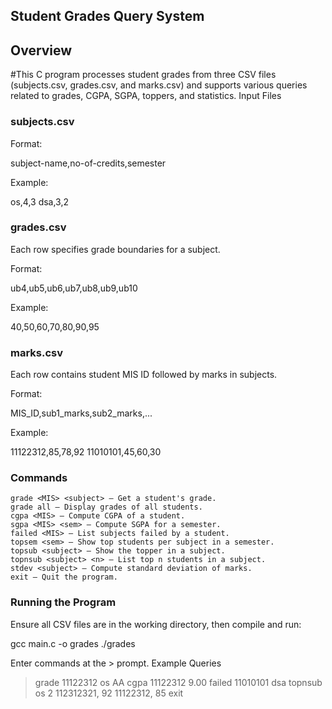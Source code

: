 ## Student Grades Query System
## Overview 

#This C program processes student grades from three CSV files (subjects.csv, grades.csv, and marks.csv) and supports various queries related to grades, CGPA, SGPA, toppers, and statistics.
Input Files
### subjects.csv

Format:

subject-name,no-of-credits,semester

Example:

os,4,3
dsa,3,2

### grades.csv

Each row specifies grade boundaries for a subject.

Format:

ub4,ub5,ub6,ub7,ub8,ub9,ub10

Example:

40,50,60,70,80,90,95

### marks.csv

Each row contains student MIS ID followed by marks in subjects.

Format:

MIS_ID,sub1_marks,sub2_marks,...

Example:

11122312,85,78,92
11010101,45,60,30

### Commands

    grade <MIS> <subject> – Get a student's grade.
    grade all – Display grades of all students.
    cgpa <MIS> – Compute CGPA of a student.
    sgpa <MIS> <sem> – Compute SGPA for a semester.
    failed <MIS> – List subjects failed by a student.
    topsem <sem> – Show top students per subject in a semester.
    topsub <subject> – Show the topper in a subject.
    topnsub <subject> <n> – List top n students in a subject.
    stdev <subject> – Compute standard deviation of marks.
    exit – Quit the program.

### Running the Program

Ensure all CSV files are in the working directory, then compile and run:

gcc main.c -o grades
./grades

Enter commands at the > prompt.
Example Queries
>grade 11122312 os
AA
>cgpa 11122312
9.00
>failed 11010101
dsa
>topnsub os 2
112312321, 92
11122312, 85
>exit
